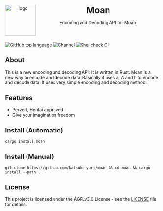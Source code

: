 <header>
<img src="https://www.katsuki.moe/favicons/pinned.svg" alt="logo" height="100" align="left">
<h1 style="display: inline">Moan</h1>

Encoding and Decoding API for Moan.

</header>

[![GitHub top language](https://img.shields.io/github/languages/top/katsuki-yuri/moan?style=flat-square&logo=github)](https://github.com/katsuki-yuri/moan)
[![Channel](https://img.shields.io/badge/Chat-grey?style=flat-square&logo=telegram)](https://t.me/yurionblog)
[![Shellcheck CI](https://github.com/katsuki-yuri/moan/actions/workflows/test.yml/badge.svg)](https://github.com/katsuki-yuri/moan/actions/workflows/test.yml)

## About

This is a new encoding and decoding API. It is written in Rust. Moan is a new way to encode and decode data. Basically it uses 
a, A and h to encode and decode data. It uses very simple encoding and decoding method.

## Features

- Pervert, Hentai approved
- Give your imagination freedom

## Install (Automatic)

````shell
cargo install moan
````

## Install (Manual)

```shell
git clone https://github.com/katsuki-yuri/moan && cd moan && cargo install --path .
```

## License

This project is licensed under the AGPLv3.0 License - see the [LICENSE](license) file for details.
